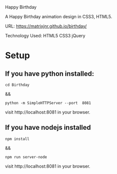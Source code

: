 Happy Birthday

A Happy Birthday animation design in CSS3, HTML5.

URL: https://matrixjnr.github.io/birthday/

Technology Used: HTML5 CSS3 jQuery

# Setup

## If you have python installed:
```
cd Birthday
```

&& 

```
python -m SimpleHTTPServer --port  8081
```

visit http://localhost:8081 in your browser.

## If you have nodejs installed
```
npm install
```
&&

```
npm run server-node
```
visit http://localhost:8081 in your browser.

